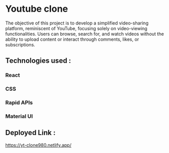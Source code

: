 # Youtube clone
The objective of this project is to develop a simplified video-sharing platform, reminiscent of YouTube, focusing solely on video-viewing functionalities. Users can browse, search for, and watch videos without the ability to upload content or interact through comments, likes, or subscriptions.

## Technologies used :
### React
### CSS
### Rapid APIs
### Material UI

## Deployed Link : 
https://yt-clone980.netlify.app/

 
 
